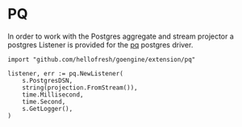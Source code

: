 # PQ

In order to work with the Postgres aggregate and stream projector a postgres Listener is provided for the [pq] postgres driver.

```golang
import "github.com/hellofresh/goengine/extension/pq"

listener, err := pq.NewListener(
    s.PostgresDSN,
    string(projection.FromStream()),
    time.Millisecond,
    time.Second,
    s.GetLogger(),
)
```

[pq]: https://github.com/lib/pq
